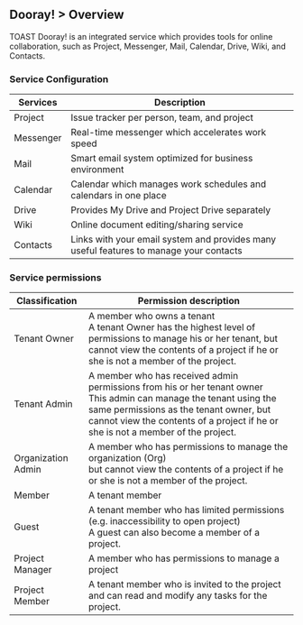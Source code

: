 ﻿
## Dooray! > Overview

TOAST Dooray! is an integrated service which provides tools for online collaboration, such as Project, Messenger, Mail, Calendar, Drive, Wiki, and Contacts.

### Service Configuration

|Services|Description|
|---|---|
|Project|Issue tracker per person, team, and project|
|Messenger|Real-time messenger which accelerates work speed|
|Mail|Smart email system optimized for business environment |
|Calendar|Calendar which manages work schedules and calendars in one place|
|Drive|Provides My Drive and Project Drive separately |
|Wiki| Online document editing/sharing service |
|Contacts| Links with your email system and provides many useful features to manage your contacts |

### Service permissions

|Classification|Permission description|
|---|---|
|Tenant Owner|A member who owns a tenant<br> A tenant Owner has the highest level of permissions to manage his or her tenant, but cannot view the contents of a project if he or she is not a member of the project.|
|Tenant Admin|A member who has received admin permissions from his or her tenant owner<br> This admin can manage the tenant using the same permissions as the tenant owner, but cannot view the contents of a project if he or she is not a member of the project.|
|Organization Admin|A member who has permissions to manage the organization (Org)<br> but cannot view the contents of a project if he or she is not a member of the project.|
|Member|A tenant member|
|Guest|A tenant member who has limited permissions (e.g. inaccessibility to open project)<br>A guest can also become a member of a project.|
|Project Manager|A member who has permissions to manage a project|
|Project Member|A tenant member who is invited to the project<br>and can read and modify any tasks for the project.|

